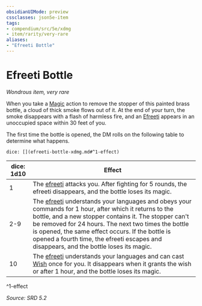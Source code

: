 ```yaml
---
obsidianUIMode: preview
cssclasses: json5e-item
tags:
- compendium/src/5e/xdmg
- item/rarity/very-rare
aliases: 
- "Efreeti Bottle"
---
```

# Efreeti Bottle
*Wondrous item, very rare*  


When you take a [Magic](actions.md#Magic) action to remove the stopper of this painted brass bottle, a cloud of thick smoke flows out of it. At the end of your turn, the smoke disappears with a flash of harmless fire, and an [Efreeti](efreeti-xmm.md) appears in an unoccupied space within 30 feet of you.

The first time the bottle is opened, the DM rolls on the following table to determine what happens.

`dice: [](efreeti-bottle-xdmg.md#^1-effect)`

| dice: 1d10 | Effect |
|------------|--------|
| 1 | The [efreeti](efreeti-xmm.md) attacks you. After fighting for 5 rounds, the efreeti disappears, and the bottle loses its magic. |
| 2-9 | The [efreeti](efreeti-xmm.md) understands your languages and obeys your commands for 1 hour, after which it returns to the bottle, and a new stopper contains it. The stopper can't be removed for 24 hours. The next two times the bottle is opened, the same effect occurs. If the bottle is opened a fourth time, the efreeti escapes and disappears, and the bottle loses its magic. |
| 10 | The [efreeti](efreeti-xmm.md) understands your languages and can cast [Wish](wish-xphb.md) once for you. It disappears when it grants the wish or after 1 hour, and the bottle loses its magic. |
^1-effect

*Source: SRD 5.2*